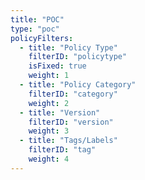 ```yaml
---
title: "POC"
type: "poc"
policyFilters:
  - title: "Policy Type"
    filterID: "policytype"
    isFixed: true
    weight: 1
  - title: "Policy Category"
    filterID: "category"
    weight: 2
  - title: "Version"
    filterID: "version"
    weight: 3
  - title: "Tags/Labels"
    filterID: "tag"
    weight: 4
---
```

<!-- +++
title = "POC"
type = "poc"
+++ -->

<!-- no content -->